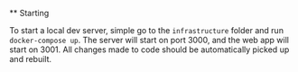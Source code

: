 ** Starting

To start a local dev server, simple go to the `infrastructure` folder and run `docker-compose up`. The server will start on port 3000, and the web app will start on 3001. All changes made to code should be automatically picked up and rebuilt.